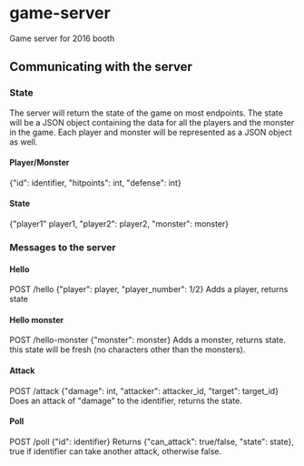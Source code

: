 # game-server
Game server for 2016 booth


## Communicating with the server
### State
The server will return the state of the game on most endpoints. The state will be a JSON object containing the data for all the players and the monster in the game. Each player and monster will be represented as a JSON object as well.

#### Player/Monster
{"id": identifier, "hitpoints": int, "defense": int}

#### State
{"player1" player1, "player2": player2, "monster": monster}

### Messages to the server
#### Hello
POST /hello
{"player": player, "player_number": 1/2}
Adds a player, returns state

#### Hello monster
POST /hello-monster
{"monster": monster}
Adds a monster, returns state. this state will be fresh (no characters other than the monsters).

#### Attack
POST /attack
{"damage": int, "attacker": attacker_id, "target": target_id}
Does an attack of "damage" to the identifier, returns the state.


#### Poll
POST /poll
{"id": identifier}
Returns {"can_attack": true/false, "state": state}, true if identifier can take another attack, otherwise false.
